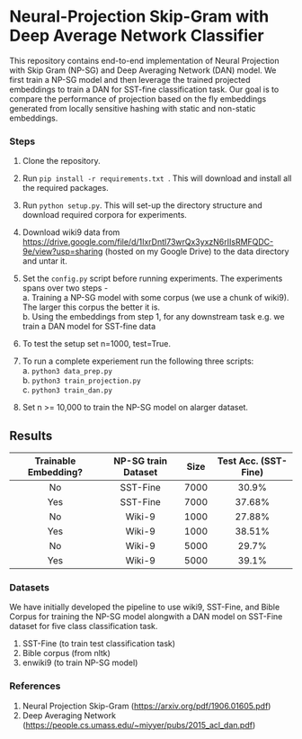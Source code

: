 # Neural-Projection Skip-Gram with Deep Average Network Classifier

This repository contains end-to-end implementation of Neural Projection with Skip Gram (NP-SG) and Deep Averaging Network (DAN) model. We first train a NP-SG model and then leverage the trained projected embeddings to train a DAN for SST-fine classification task. Our goal is to compare the performance of projection based on the fly embeddings generated from locally sensitive hashing with static and non-static embeddings.

### Steps


1. Clone the repository.

2. Run `pip install -r requirements.txt `. This will download and install all the required packages.

3. Run `python setup.py`. This will set-up the directory structure and download required corpora for experiments.

4. Download wiki9 data from https://drive.google.com/file/d/1IxrDntl73wrQx3yxzN6rIIsRMFQDC-9e/view?usp=sharing (hosted on my Google Drive) to the data directory and untar it. 

4. Set the `config.py` script before running experiments. The experiments spans over two steps - \
  a. Training a NP-SG model with some corpus (we use a chunk of wiki9). The larger this corpus the better it is.\
  b. Using the embeddings from step 1, for any downstream task e.g. we train a DAN model for SST-fine data
  
5. To test the setup set n=1000, test=True. 

6. To run a complete experiement run the following three scripts:\
  a. `python3 data_prep.py`\
  b. `python3 train_projection.py`\
  c. `python3 train_dan.py`
  
7. Set n >= 10,000 to train the NP-SG model on alarger dataset.



## Results

| Trainable Embedding? | NP-SG train Dataset | Size | Test Acc. (SST-Fine) |
| :---: | :---: | :---: | :---: | 
| No | SST-Fine | 7000 | 30.9% |
| Yes | SST-Fine | 7000 | 37.68% |
| No | Wiki-9 | 1000 | 27.88% | 
| Yes | Wiki-9 | 1000 | 38.51% | 
| No | Wiki-9 | 5000 | 29.7% |
| Yes | Wiki-9 | 5000 | 39.1% |


### Datasets

We have initially developed the pipeline to use wiki9, SST-Fine, and Bible Corpus for training the NP-SG model alongwith a DAN model on SST-Fine dataset for five class classification task.

1. SST-Fine (to train test classification task)
2. Bible corpus (from nltk)
3. enwiki9 (to train NP-SG model)

### References

1. Neural Projection Skip-Gram (https://arxiv.org/pdf/1906.01605.pdf)
2. Deep Averaging Network (https://people.cs.umass.edu/~miyyer/pubs/2015_acl_dan.pdf)
